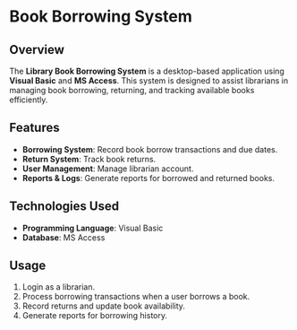 # Book Borrowing System

## Overview
The **Library Book Borrowing System** is a desktop-based application using **Visual Basic** and **MS Access**. This system is designed to assist librarians in managing book borrowing, returning, and tracking available books efficiently.

## Features
- **Borrowing System**: Record book borrow transactions and due dates.
- **Return System**: Track book returns.
- **User Management**: Manage librarian account.
- **Reports & Logs**: Generate reports for borrowed and returned books.

## Technologies Used
- **Programming Language**: Visual Basic
- **Database**: MS Access

## Usage
1. Login as a librarian.
2. Process borrowing transactions when a user borrows a book.
3. Record returns and update book availability.
4. Generate reports for borrowing history.
